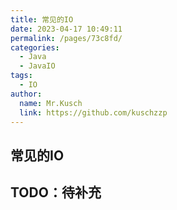 ```yaml
---
title: 常见的IO
date: 2023-04-17 10:49:11
permalink: /pages/73c8fd/
categories:
  - Java
  - JavaIO
tags:
  - IO
author: 
  name: Mr.Kusch
  link: https://github.com/kuschzzp
---
```

## 常见的IO

## TODO：待补充

